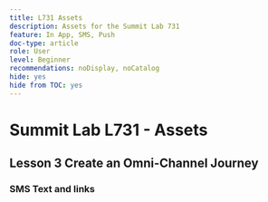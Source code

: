 ```yaml
---
title: L731 Assets
description: Assets for the Summit Lab 731
feature: In App, SMS, Push
doc-type: article
role: User
level: Beginner
recommendations: noDisplay, noCatalog
hide: yes
hide from TOC: yes
---
```


# Summit Lab L731 - Assets

## Lesson 3 Create an Omni-Channel Journey

### SMS Text and links


